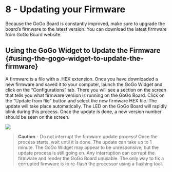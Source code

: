 # 8 - Updating your Firmware

Because the GoGo Board is constantly improved, make sure to upgrade the board’s firmware to the latest version. You can download the latest firmware from GoGo Board website.

## Using the GoGo Widget to Update the Firmware {#using-the-gogo-widget-to-update-the-firmware}

A firmware is a file with a .HEX extension. Once you have downloaded a new firmware and saved it to your computer, launch the GoGo Widget and click on the “Configurations” tab. There you will see a section on the screen that tells you what firmware version is running on the GoGo Board. Click on the “Update from file” button and select the new firmware HEX file. The update will take place automatically. The LED on the GoGo Board will rapidly blink during this process. Once the update is done, a new version number should be seen on the screen.

![](https://lh3.googleusercontent.com/EFbyxBfAs8eD26Br071pRlVGBOUjrcFwEX1Ax_pE0WcpwjRk45FnxdsmCqsPmJXcxwwYXPbI-RufVLUYqFLqbcxqMHv5NgSaLpRyoereRoDaomJFDeZZOjtgP-NJJNfZAjeZTKIw)

> **Caution** - Do not interrupt the firmware update process! Once the process starts, wait until it is done. The update can take up to 1 minute. The GoGo Widget may appear to be unresponsive, but the update process is still going on. Any interruption can corrupt the firmware and render the GoGo Board unusable. The only way to fix a corrupted firmware is to re-flash the processor using a flashing tool.

